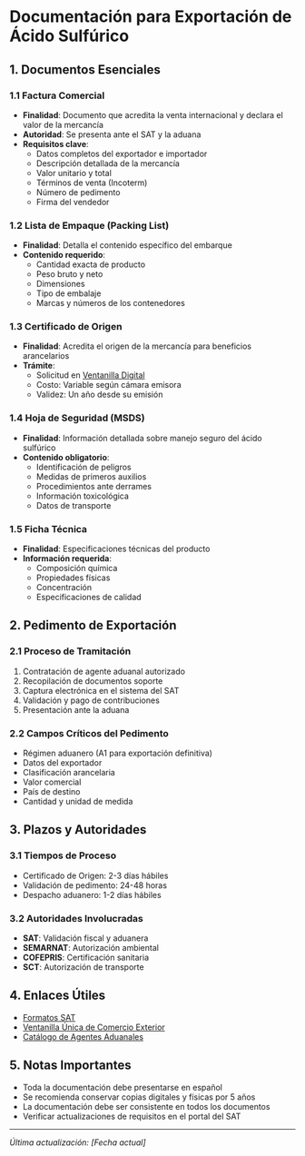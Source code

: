 # Documentación para Exportación de Ácido Sulfúrico

## 1. Documentos Esenciales

### 1.1 Factura Comercial
- **Finalidad**: Documento que acredita la venta internacional y declara el valor de la mercancía
- **Autoridad**: Se presenta ante el SAT y la aduana
- **Requisitos clave**:
  - Datos completos del exportador e importador
  - Descripción detallada de la mercancía
  - Valor unitario y total
  - Términos de venta (Incoterm)
  - Número de pedimento
  - Firma del vendedor

### 1.2 Lista de Empaque (Packing List)
- **Finalidad**: Detalla el contenido específico del embarque
- **Contenido requerido**:
  - Cantidad exacta de producto
  - Peso bruto y neto
  - Dimensiones
  - Tipo de embalaje
  - Marcas y números de los contenedores

### 1.3 Certificado de Origen
- **Finalidad**: Acredita el origen de la mercancía para beneficios arancelarios
- **Trámite**: 
  - Solicitud en [Ventanilla Digital](https://www.ventanillaunica.gob.mx)
  - Costo: Variable según cámara emisora
  - Validez: Un año desde su emisión

### 1.4 Hoja de Seguridad (MSDS)
- **Finalidad**: Información detallada sobre manejo seguro del ácido sulfúrico
- **Contenido obligatorio**:
  - Identificación de peligros
  - Medidas de primeros auxilios
  - Procedimientos ante derrames
  - Información toxicológica
  - Datos de transporte

### 1.5 Ficha Técnica
- **Finalidad**: Especificaciones técnicas del producto
- **Información requerida**:
  - Composición química
  - Propiedades físicas
  - Concentración
  - Especificaciones de calidad

## 2. Pedimento de Exportación

### 2.1 Proceso de Tramitación
1. Contratación de agente aduanal autorizado
2. Recopilación de documentos soporte
3. Captura electrónica en el sistema del SAT
4. Validación y pago de contribuciones
5. Presentación ante la aduana

### 2.2 Campos Críticos del Pedimento
- Régimen aduanero (A1 para exportación definitiva)
- Datos del exportador
- Clasificación arancelaria
- Valor comercial
- País de destino
- Cantidad y unidad de medida

## 3. Plazos y Autoridades

### 3.1 Tiempos de Proceso
- Certificado de Origen: 2-3 días hábiles
- Validación de pedimento: 24-48 horas
- Despacho aduanero: 1-2 días hábiles

### 3.2 Autoridades Involucradas
- **SAT**: Validación fiscal y aduanera
- **SEMARNAT**: Autorización ambiental
- **COFEPRIS**: Certificación sanitaria
- **SCT**: Autorización de transporte

## 4. Enlaces Útiles

- [Formatos SAT](https://www.sat.gob.mx/tramites/12827/presentacion-del-pedimento-de-importacion-y-exportacion)
- [Ventanilla Única de Comercio Exterior](https://www.ventanillaunica.gob.mx)
- [Catálogo de Agentes Aduanales](https://www.sat.gob.mx/aplicacion/81383/consulta-el-padron-de-agentes-aduanales)

## 5. Notas Importantes

- Toda la documentación debe presentarse en español
- Se recomienda conservar copias digitales y físicas por 5 años
- La documentación debe ser consistente en todos los documentos
- Verificar actualizaciones de requisitos en el portal del SAT

---
*Última actualización: [Fecha actual]*
